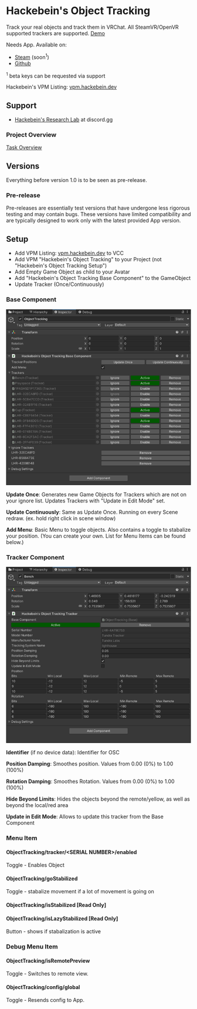 # Hackebein's Object Tracking
Track your real objects and track them in VRChat. All SteamVR/OpenVR supported trackers are supported. [Demo](https://x.com/Hackebein/status/1817729114142343460)

Needs App. Available on:
* [Steam](https://store.steampowered.com/app/3140770) (soon<sup>1</sup>)
* [Github](https://github.com/Hackebein/Object-Tracking-App/releases)

<sup>1</sup> beta keys can be requested via support

Hackebein's VPM Listing: [vpm.hackebein.dev](https://vpm.hackebein.dev)

## Support
* [Hackebein's Research Lab](https://discord.gg/AqCwGqqQmW) at discord.gg

### Project Overview
[Task Overview](https://github.com/users/Hackebein/projects/4)

## Versions
Everything before version 1.0 is to be seen as pre-release.

### Pre-release
Pre-releases are essentially test versions that have undergone less rigorous testing and may contain bugs. These versions have limited compatibility and are typically designed to work only with the latest provided App version.

## Setup
* Add VPM Listing: [vpm.hackebein.dev](https://vpm.hackebein.dev) to VCC
* Add VPM "Hackebein's Object Tracking" to your Project (not "Hackebein's Object Tracking Setup")
* Add Empty Game Object as child to your Avatar
* Add "Hackebein's Object Tracking Base Component" to the GameObject
* Update Tracker (Once/Continuously)

### Base Component
![Base Component](Docs/base_component.png)

**Update Once**: Generates new Game Objects for Trackers which are not on your ignore list. Updates Trackers with "Update in Edit Mode" set.

**Update Continuously**: Same as Update Once. Running on every Scene redraw. (ex. hold right click in scene window)

**Add Menu**: Basic Menu to toggle objects. Also contains a toggle to stabalize your position. (You can create your own. List for Menu Items can be found below.)

### Tracker Component
![Tracker Component](Docs/tracker_component.png)

**Identifier** (if no device data): Identifier for OSC

**Position Damping**: Smoothes position. Values from 0.00 (0%) to 1.00 (100%)

**Rotation Damping**: Smoothes Rotation. Values from 0.00 (0%) to 1.00 (100%)

**Hide Beyond Limits**: Hides the objects beyond the remote/yellow, as well as beyond the local/red area

**Update in Edit Mode**: Allows to update this tracker from the Base Component

### Menu Item
#### ObjectTracking/tracker/\<SERIAL NUMBER\>/enabled
Toggle - Enables Object

#### ObjectTracking/goStabilized
Toggle - stabalize movement if a lot of movement is going on

#### ObjectTracking/isStabilized [Read Only]
#### ObjectTracking/isLazyStabilized [Read Only]
Button - shows if stabalization is active

### Debug Menu Item
#### ObjectTracking/isRemotePreview
Toggle - Switches to remote view.

#### ObjectTracking/config/global
Toggle - Resends config to App.
